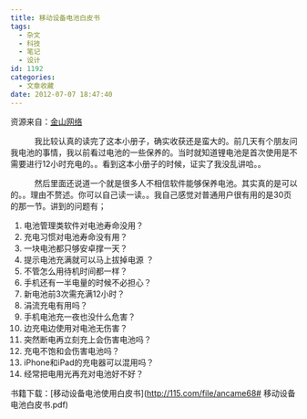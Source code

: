 ```yaml
---
title: 移动设备电池白皮书
tags:
  - 杂文
  - 科技
  - 笔记
  - 设计
id: 1192
categories:
  - 文章收藏
date: 2012-07-07 18:47:40
---
```


资源来自：[金山网络](http://www.ijinshan.com/dcys/baipishu/)

　　　我比较认真的读完了这本小册子，确实收获还是蛮大的。前几天有个朋友问我电池的事情，我以前看过电池的一些保养的。当时就知道锂电池是首次使用是不需要进行12小时充电的。。看到这本小册子的时候，证实了我没乱讲哈。。

　　　然后里面还说道一个就是很多人不相信软件能够保养电池。其实真的是可以的。。理由不赘述。你可以自己读一读。。我自己感觉对普通用户很有用的是30页的那一节。讲到的问题有；

1.  电池管理类软件对电池寿命没用？
2.  充电习惯对电池寿命没有用？
3.  一块电池都只够安卓撑一天？
4.  提示电池充满就可以马上拔掉电源 ？
5.  不管怎么用待机时间都一样？
6.  手机还有一半电量的时候不必担心？
7.  新电池前3次需充满12小时？
8.  涓流充电有用吗？
9.  手机电池充一夜也没什么危害？
10.  边充电边使用对电池无伤害？
11.  突然断电再立刻充上会伤害电池吗？
12.  充电不饱和会伤害电池吗？
13.  iPhone和iPad的充电器可以混用吗？
14.  经常把电用光再充对电池好不好？

书籍下载：[移动设备电池使用白皮书](http://115.com/file/ancame68# 移动设备电池白皮书.pdf)